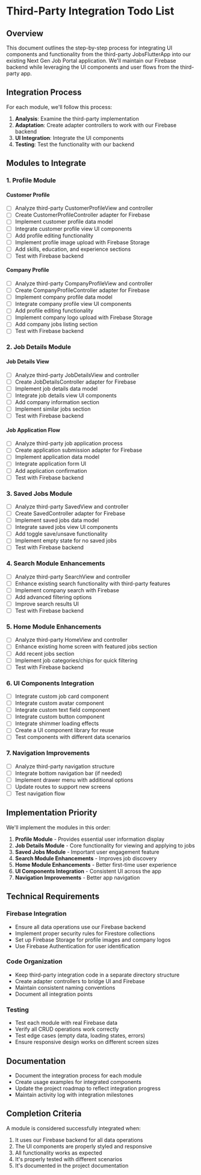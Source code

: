 # Third-Party Integration Todo List

## Overview
This document outlines the step-by-step process for integrating UI components and functionality from the third-party JobsFlutterApp into our existing Next Gen Job Portal application. We'll maintain our Firebase backend while leveraging the UI components and user flows from the third-party app.

## Integration Process

For each module, we'll follow this process:
1. **Analysis**: Examine the third-party implementation
2. **Adaptation**: Create adapter controllers to work with our Firebase backend
3. **UI Integration**: Integrate the UI components
4. **Testing**: Test the functionality with our backend

## Modules to Integrate

### 1. Profile Module

#### Customer Profile
- [ ] Analyze third-party CustomerProfileView and controller
- [ ] Create CustomerProfileController adapter for Firebase
- [ ] Implement customer profile data model
- [ ] Integrate customer profile view UI components
- [ ] Add profile editing functionality
- [ ] Implement profile image upload with Firebase Storage
- [ ] Add skills, education, and experience sections
- [ ] Test with Firebase backend

#### Company Profile
- [ ] Analyze third-party CompanyProfileView and controller
- [ ] Create CompanyProfileController adapter for Firebase
- [ ] Implement company profile data model
- [ ] Integrate company profile view UI components
- [ ] Add profile editing functionality
- [ ] Implement company logo upload with Firebase Storage
- [ ] Add company jobs listing section
- [ ] Test with Firebase backend

### 2. Job Details Module

#### Job Details View
- [ ] Analyze third-party JobDetailsView and controller
- [ ] Create JobDetailsController adapter for Firebase
- [ ] Implement job details data model
- [ ] Integrate job details view UI components
- [ ] Add company information section
- [ ] Implement similar jobs section
- [ ] Test with Firebase backend

#### Job Application Flow
- [ ] Analyze third-party job application process
- [ ] Create application submission adapter for Firebase
- [ ] Implement application data model
- [ ] Integrate application form UI
- [ ] Add application confirmation
- [ ] Test with Firebase backend

### 3. Saved Jobs Module
- [ ] Analyze third-party SavedView and controller
- [ ] Create SavedController adapter for Firebase
- [ ] Implement saved jobs data model
- [ ] Integrate saved jobs view UI components
- [ ] Add toggle save/unsave functionality
- [ ] Implement empty state for no saved jobs
- [ ] Test with Firebase backend

### 4. Search Module Enhancements
- [ ] Analyze third-party SearchView and controller
- [ ] Enhance existing search functionality with third-party features
- [ ] Implement company search with Firebase
- [ ] Add advanced filtering options
- [ ] Improve search results UI
- [ ] Test with Firebase backend

### 5. Home Module Enhancements
- [ ] Analyze third-party HomeView and controller
- [ ] Enhance existing home screen with featured jobs section
- [ ] Add recent jobs section
- [ ] Implement job categories/chips for quick filtering
- [ ] Test with Firebase backend

### 6. UI Components Integration
- [ ] Integrate custom job card component
- [ ] Integrate custom avatar component
- [ ] Integrate custom text field component
- [ ] Integrate custom button component
- [ ] Integrate shimmer loading effects
- [ ] Create a UI component library for reuse
- [ ] Test components with different data scenarios

### 7. Navigation Improvements
- [ ] Analyze third-party navigation structure
- [ ] Integrate bottom navigation bar (if needed)
- [ ] Implement drawer menu with additional options
- [ ] Update routes to support new screens
- [ ] Test navigation flow

## Implementation Priority

We'll implement the modules in this order:

1. **Profile Module** - Provides essential user information display
2. **Job Details Module** - Core functionality for viewing and applying to jobs
3. **Saved Jobs Module** - Important user engagement feature
4. **Search Module Enhancements** - Improves job discovery
5. **Home Module Enhancements** - Better first-time user experience
6. **UI Components Integration** - Consistent UI across the app
7. **Navigation Improvements** - Better app navigation

## Technical Requirements

### Firebase Integration
- Ensure all data operations use our Firebase backend
- Implement proper security rules for Firestore collections
- Set up Firebase Storage for profile images and company logos
- Use Firebase Authentication for user identification

### Code Organization
- Keep third-party integration code in a separate directory structure
- Create adapter controllers to bridge UI and Firebase
- Maintain consistent naming conventions
- Document all integration points

### Testing
- Test each module with real Firebase data
- Verify all CRUD operations work correctly
- Test edge cases (empty data, loading states, errors)
- Ensure responsive design works on different screen sizes

## Documentation
- Document the integration process for each module
- Create usage examples for integrated components
- Update the project roadmap to reflect integration progress
- Maintain activity log with integration milestones

## Completion Criteria
A module is considered successfully integrated when:
1. It uses our Firebase backend for all data operations
2. The UI components are properly styled and responsive
3. All functionality works as expected
4. It's properly tested with different scenarios
5. It's documented in the project documentation
